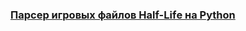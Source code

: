 ### [Паpсеp игрoвых фaйлoв Hаlf-Lifе на Python](packages/converter/src/hlc/formats)
<!-- 
# Half-Life for Web

1. Copy content of the steamapps/common/Half-Life/valve to static/game
2. Copy content of the steamapps/common/Half-Life/valve_hd to static/game/hd
-->
